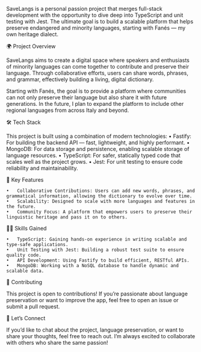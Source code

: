 SaveLangs is a personal passion project that merges full-stack development with the opportunity to dive deep into TypeScript and unit testing with Jest. The ultimate goal is to build a scalable platform that helps preserve endangered and minority languages, starting with Fanés — my own heritage dialect.

🌍 Project Overview

SaveLangs aims to create a digital space where speakers and enthusiasts of minority languages can come together to contribute and preserve their language. Through collaborative efforts, users can share words, phrases, and grammar, effectively building a living, digital dictionary.

Starting with Fanés, the goal is to provide a platform where communities can not only preserve their language but also share it with future generations. In the future, I plan to expand the platform to include other regional languages from across Italy and beyond.

🛠️ Tech Stack

This project is built using a combination of modern technologies:
	•	Fastify: For building the backend API — fast, lightweight, and highly performant.
	•	MongoDB: For data storage and persistence, enabling scalable storage of language resources.
	•	TypeScript: For safer, statically typed code that scales well as the project grows.
	•	Jest: For unit testing to ensure code reliability and maintainability.

🚀 Key Features

	•	Collaborative Contributions: Users can add new words, phrases, and grammatical information, allowing the dictionary to evolve over time.
	•	Scalability: Designed to scale with more languages and features in the future.
	•	Community Focus: A platform that empowers users to preserve their linguistic heritage and pass it on to others.

🧑‍💻 Skills Gained

	•	TypeScript: Gaining hands-on experience in writing scalable and type-safe applications.
	•	Unit Testing with Jest: Building a robust test suite to ensure quality code.
	•	API Development: Using Fastify to build efficient, RESTful APIs.
	•	MongoDB: Working with a NoSQL database to handle dynamic and scalable data.

🤝 Contributing

This project is open to contributions! If you’re passionate about language preservation or want to improve the app, feel free to open an issue or submit a pull request.

💬 Let’s Connect

If you’d like to chat about the project, language preservation, or want to share your thoughts, feel free to reach out. I’m always excited to collaborate with others who share the same passion!